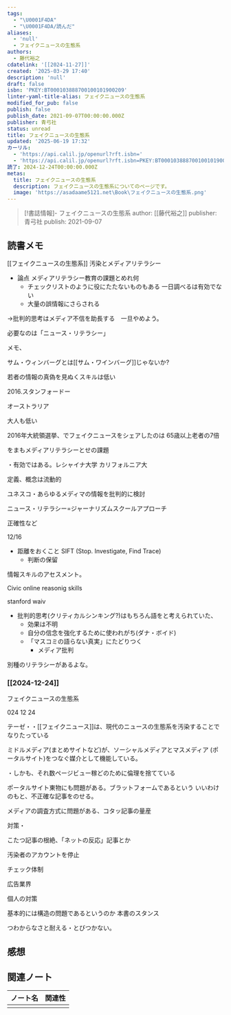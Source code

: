 ```yaml
---
tags:
  - "\U0001F4DA"
  - "\U0001F4DA/読んだ"
aliases:
  - 'null'
  - フェイクニュースの生態系
authors:
  - 藤代裕之
cdatelink: '[[2024-11-27]]'
created: '2025-03-29 17:40'
description: 'null'
draft: false
isbn: 'PKEY:BT000103888700100101900209'
linter-yaml-title-alias: フェイクニュースの生態系
modified_for_pub: false
publish: false
publish_date: 2021-09-07T00:00:00.000Z
publisher: 青弓社
status: unread
title: フェイクニュースの生態系
updated: '2025-06-19 17:32'
カーリル:
  - 'https://api.calil.jp/openurl?rft.isbn='
  - 'https://api.calil.jp/openurl?rft.isbn=PKEY:BT000103888700100101900209'
読了: 2024-12-24T00:00:00.000Z
metas:
  title: フェイクニュースの生態系
  description: フェイクニュースの生態系についてのページです。
  image: 'https://asadaame5121.net\Book\フェイクニュースの生態系.png'
---
```

> [!書誌情報]-
>  フェイクニュースの生態系
>  author: [[藤代裕之]]
>  publisher: 青弓社
>  publish: 2021-09-07 
　
## 読書メモ
[[フェイクニュースの生態系]] 
汚染とメディアリテラシー
- 論点 メディアリテラシー教育の課題とめれ何
	- チェックリストのように役にたたないものもある 一日調べるは有効でない
	- 大量の誤情報にさらされる

→批判的思考はメディア不信を助長する　一旦やめよう。

必要なのは「ニュース・リテラシー」

メモ、

サム・ウィンバーグとは[[サム・ワインバーグ]]じゃないか?

若者の情報の真偽を見ぬくスキルは低い

2016.スタンフォードー

オーストラリア

大人も低い

2016年大統領選挙、でフェイクニュースをシェアしたのは 65歳以上老者の7倍

をまもメディアリテラシーとせの課題

・有効ではある。レシャイナ大学 カリフォルニア大

定義、概念は流動的

ユネスコ・あらゆるメディマの情報を批判的に検討

ニュース・リテラシー=ジャーナリズムスクールアプローチ

正確性など

12/16

- 距離をおくこと SIFT (Stop. Investigate, Find Trace)
	- 判断の保留

情報スキルのアセスメント。

Civic online reasonig skills

stanford waiv



- 批判的思考(クリティカルシンキング?)はもちろん語をと考えられていた、
	- 効果は不明
	- 自分の信念を強化するために使われがち(ダナ・ボイド)
	- 「マスコミの語らない真実」にたどりつく
		- メディア批判

別種のリテラシーがあるよな。

### [[2024-12-24]]
フェイクニュースの生態系

024 12 24

テーゼ・・[[フェイクニュース]]は、現代のニュースの生態系を汚染することで なりたっている

ミドルメディア(まとめサイトなど)が、ソーシャルメディアとマスメディア (ポータルサイト)をつなぐ媒介として機能している。

・しかも、それ数ページビュー稼どのために倫理を捨てている

ポータルサイト東物にも問題がある。ブラットフォームであるという いいわけのもと、不正確な記事をのせる。

メディアの調査方式に問題がある、コタッ記事の量産

対策・

こたつ記事の根絶、「ネットの反応」記事とか

汚染者のアカウントを停止

チェック体制

広告業界

個人の対策

基本的には構造の問題であるというのか 本書のスタンス

つわからなさと耐える・とびつかない。

## 感想

## 関連ノート
| ノート名 | 関連性 |
| ---- | --- |
|      |     |
